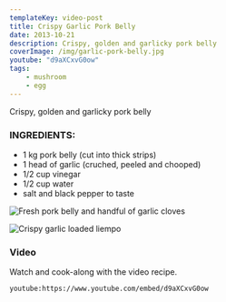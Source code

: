 ```yaml
---
templateKey: video-post
title: Crispy Garlic Pork Belly
date: 2013-10-21
description: Crispy, golden and garlicky pork belly
coverImage: /img/garlic-pork-belly.jpg
youtube: "d9aXCxvG0ow"
tags:
    - mushroom
    - egg
---
```


Crispy, golden and garlicky pork belly

### INGREDIENTS:
* 1 kg pork belly (cut into thick strips)
* 1 head of garlic (cruched, peeled and chooped)
* 1/2 cup vinegar
* 1/2 cup water
* salt and black pepper to taste

![Fresh pork belly and handful of garlic cloves](/img/fresh-pork-belly-garlic.jpg)

![Crispy garlic loaded liempo](/img/garlic-pork-belly.jpg)

### Video
Watch and cook-along with the video recipe.

`youtube:https://www.youtube.com/embed/d9aXCxvG0ow`